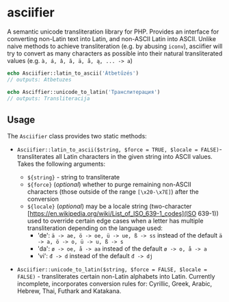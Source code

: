 # asciifier

A semantic unicode transliteration library for PHP. Provides an interface for converting non-Latin text into Latin, and non-ASCII Latin into ASCII. Unlike naive methods to achieve transliteration (e.g. by abusing `iconv`), asciifier will try to convert as many characters as possible into their natural transliterated values (e.g. `à, á, â, ã, ä, å, ą, ... -> a`)

```php
echo Asciifier::latin_to_ascii('Átbetűzés')
// outputs: Atbetuzes

echo Asciffier::unicode_to_latin('Транслитерация')
// outputs: Transliteracija

```

## Usage

The `Asciifier` class provides two static methods:

- `Asciifier::latin_to_ascii($string, $force = TRUE, $locale = FALSE)`- transliterates all Latin characters in the given string into ASCII values. Takes the following arguments:
  - `${string}` - string to transliterate
  - `${force}` (*optional*) whether to purge remaining non-ASCII characters (those outside of the range `[\x20-\x7E]`) after the conversion
  - `${locale}` (*optional*) may be a locale string (two-character [https://en.wikipedia.org/wiki/List_of_ISO_639-1_codes](ISO 639-1)) used to override certain edge cases when a letter has multiple transliteration depending on the language used:
    - 'de': `ä -> ae, ö -> oe, ü -> ue, ß -> ss` instead of the default `ä -> a, ö -> o, ü -> u, ß -> s`
    - 'da': `ø -> oe, å -> aa` instead of the default `ø -> o, å -> a`
    - 'vi': `đ -> d` instead of the default `đ -> dj`

- `Asciifier::unicode_to_latin($string, $force = FALSE, $locale = FALSE)` - transliterates certain non-Latin alphabets into Latin. Currently incomplete, incorporates conversion rules for: Cyrillic, Greek, Arabic, Hebrew, Thai, Futhark and Katakana.
